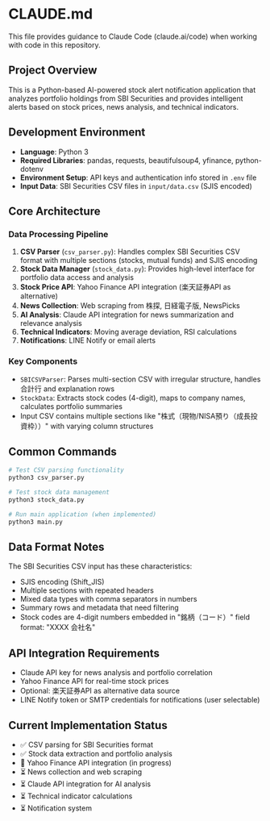 # CLAUDE.md

This file provides guidance to Claude Code (claude.ai/code) when working with code in this repository.

## Project Overview

This is a Python-based AI-powered stock alert notification application that analyzes portfolio holdings from SBI Securities and provides intelligent alerts based on stock prices, news analysis, and technical indicators.

## Development Environment

- **Language**: Python 3
- **Required Libraries**: pandas, requests, beautifulsoup4, yfinance, python-dotenv
- **Environment Setup**: API keys and authentication info stored in `.env` file
- **Input Data**: SBI Securities CSV files in `input/data.csv` (SJIS encoded)

## Core Architecture

### Data Processing Pipeline
1. **CSV Parser** (`csv_parser.py`): Handles complex SBI Securities CSV format with multiple sections (stocks, mutual funds) and SJIS encoding
2. **Stock Data Manager** (`stock_data.py`): Provides high-level interface for portfolio data access and analysis
3. **Stock Price API**: Yahoo Finance API integration (楽天証券API as alternative)
4. **News Collection**: Web scraping from 株探, 日経電子版, NewsPicks
5. **AI Analysis**: Claude API integration for news summarization and relevance analysis
6. **Technical Indicators**: Moving average deviation, RSI calculations
7. **Notifications**: LINE Notify or email alerts

### Key Components

- `SBICSVParser`: Parses multi-section CSV with irregular structure, handles合計行 and explanation rows
- `StockData`: Extracts stock codes (4-digit), maps to company names, calculates portfolio summaries
- Input CSV contains multiple sections like "株式（現物/NISA預り（成長投資枠））" with varying column structures

## Common Commands

```bash
# Test CSV parsing functionality
python3 csv_parser.py

# Test stock data management
python3 stock_data.py

# Run main application (when implemented)
python3 main.py
```

## Data Format Notes

The SBI Securities CSV input has these characteristics:
- SJIS encoding (Shift_JIS)
- Multiple sections with repeated headers
- Mixed data types with comma separators in numbers
- Summary rows and metadata that need filtering
- Stock codes are 4-digit numbers embedded in "銘柄（コード）" field format: "XXXX 会社名"

## API Integration Requirements

- Claude API key for news analysis and portfolio correlation
- Yahoo Finance API for real-time stock prices
- Optional: 楽天証券API as alternative data source
- LINE Notify token or SMTP credentials for notifications (user selectable)

## Current Implementation Status

- ✅ CSV parsing for SBI Securities format
- ✅ Stock data extraction and portfolio analysis
- 🔄 Yahoo Finance API integration (in progress)
- ⏳ News collection and web scraping
- ⏳ Claude API integration for AI analysis
- ⏳ Technical indicator calculations
- ⏳ Notification system